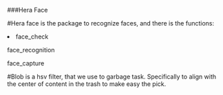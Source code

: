 ###Hera Face

#Hera face is the package to recognize faces, and there is the functions:

<li>
  <ld>face_check</ld>
  
  <ld>face_recognition</ld>
  
  <ld>face_capture</ld>
</li>

#Blob is a hsv filter, that we use to garbage task. Specifically to align with the center of content in the trash to make easy the pick.


